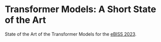 # Transformer Models: A Short State of the Art
State of the Art of the Transformer Models for the [eBISS 2023](https://cs.ulb.ac.be/conferences/ebiss2023/index.html).
